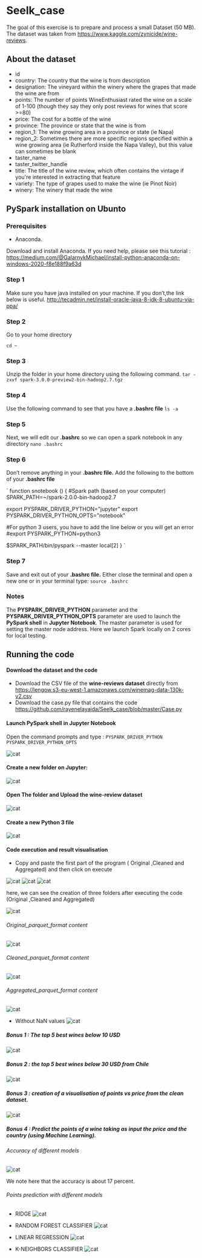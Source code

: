 # Seelk_case
The goal of this exercise is to prepare and process a small Dataset (50 MB). The dataset was taken from <https://www.kaggle.com/zynicide/wine-reviews>.
## About the dataset 
* id
* country: The country that the wine is from description
* designation: The vineyard within the winery where the grapes that made the wine are from
* points: The number of points WineEnthusiast rated the wine on a scale of 1-100 (though they say they only post reviews for wines that score >=80)
* price: The cost for a bottle of the wine
* province: The province or state that the wine is from
* region_1: The wine growing area in a province or state (ie Napa)
* region_2: Sometimes there are more specific regions specified within a wine growing area (ie Rutherford inside the Napa Valley), but this value can sometimes be blank
* taster_name
* taster_twitter_handle
* title: The title of the wine review, which often contains the vintage if you're interested in extracting that feature
* variety: The type of grapes used to make the wine (ie Pinot Noir)
* winery: The winery that made the wine

## PySpark installation on Ubunto
### Prerequisites
* Anaconda. 

 Download and install Anaconda. If you need help, please see this tutorial : <https://medium.com/@GalarnykMichael/install-python-anaconda-on-windows-2020-f8e188f9a63d>
### Step 1 
Make sure you have java installed on your machine. If you don’t,the link below is useful.
<http://tecadmin.net/install-oracle-java-8-jdk-8-ubuntu-via-ppa/>
### Step 2
Go to your home directory 

`cd ~`
### Step 3
Unzip the folder in your home directory using the following command.
`tar -zxvf spark-3.0.0-preview2-bin-hadoop2.7.tgz`
### Step 4
Use the following command to see that you have a __.bashrc file__
`ls -a`
### Step 5 
Next, we will edit our __.bashrc__ so we can open a spark notebook in any directory
`nano .bashrc`
### Step 6 
Don’t remove anything in your __.bashrc file.__ Add the following to the bottom of your __.bashrc file__

` function snotebook () 
{
#Spark path (based on your computer)
SPARK_PATH=~/spark-2.0.0-bin-hadoop2.7

export PYSPARK_DRIVER_PYTHON="jupyter"
export PYSPARK_DRIVER_PYTHON_OPTS="notebook"

#For python 3 users, you have to add the line below or you will get an error 
#export PYSPARK_PYTHON=python3

$SPARK_PATH/bin/pyspark --master local[2]
} `


### Step 7
Save and exit out of your __.bashrc file.__ Either close the terminal and open a new one or in your terminal type:
`source .bashrc`
### Notes
The __PYSPARK_DRIVER_PYTHON__ parameter and the __PYSPARK_DRIVER_PYTHON_OPTS__ parameter are used to launch the __PySpark shell__ in __Jupyter Notebook__. The master parameter is used for setting the master node address. Here we launch Spark locally on 2 cores for local testing.
## Running the code

#### Download the dataset and the code 
* Download the CSV file of the __wine-reviews dataset__ directly from
 <https://lengow.s3-eu-west-1.amazonaws.com/winemag-data-130k-v2.csv>
* Download the case.py file that contains the code <https://github.com/rayenelayaida/Seelk_case/blob/master/Case.py>
#### Launch PySpark shell in Jupyter Notebook
 Open the command prompts and type : 
 `PYSPARK_DRIVER_PYTHON`
 `PYSPARK_DRIVER_PYTHON_OPTS`

 ![cat](https://github.com/rayenelayaida/Seelk_case/blob/master/ScreenShots/Pyspark_Driver_Python.PNG)
 
####  Create a new folder on __Jupyter__:

 ![cat](https://github.com/rayenelayaida/Seelk_case/blob/master/ScreenShots/Jupyter_NewFolder.PNG)

#### Open The folder and __Upload__ the __wine-review dataset__   
 ![cat](https://github.com/rayenelayaida/Seelk_case/blob/master/ScreenShots/Upload_DataSet.PNG)

#### Create a new Python 3 file 
![cat](https://github.com/rayenelayaida/Seelk_case/blob/master/ScreenShots/New_Python3.PNG)
#### Code execution and result visualisation
* Copy and paste the first part of the program ( Original ,Cleaned and Aggregated) and then click on execute

![cat](https://github.com/rayenelayaida/Seelk_case/blob/master/ScreenShots/1.PNG)
![cat](https://github.com/rayenelayaida/Seelk_case/blob/master/ScreenShots/2.PNG)
![cat](https://github.com/rayenelayaida/Seelk_case/blob/master/ScreenShots/3.PNG)

here, we can see the creation of three folders after executing the code (Original ,Cleaned and Aggregated) 

![cat](https://github.com/rayenelayaida/Seelk_case/blob/master/ScreenShots/3_folders_created.PNG)

###### Original_parquet_format content
![cat](https://github.com/rayenelayaida/Seelk_case/blob/master/ScreenShots/Original_parquet_format.PNG)

###### Cleaned_parquet_format content
![cat](https://github.com/rayenelayaida/Seelk_case/blob/master/ScreenShots/Cleaned_parquet_format.PNG)

###### Aggregated_parquet_format content

![cat](https://github.com/rayenelayaida/Seelk_case/blob/master/ScreenShots/Aggregated_parquet_format.PNG)

* Without NaN values ![cat](https://github.com/rayenelayaida/Seelk_case/blob/master/ScreenShots/WithoutNaN_Val.PNG)
##### Bonus 1 : The top 5 best wines below 10 USD
![cat](https://github.com/rayenelayaida/Seelk_case/blob/master/ScreenShots/Bonus1_result.PNG)
##### Bonus 2 : the top 5 best wines below 30 USD from Chile
![cat](https://github.com/rayenelayaida/Seelk_case/blob/master/ScreenShots/Bonus2_result.PNG)
##### Bonus 3 : creation of a visualisation of points vs price from the clean dataset.
![cat](https://github.com/rayenelayaida/Seelk_case/blob/master/ScreenShots/Bonus3_result.PNG)

##### Bonus 4 : Predict the points of a wine taking as input the price and the country (using Machine Learning).

###### Accuracy of different models

![cat](https://github.com/rayenelayaida/Seelk_case/blob/master/ScreenShots/Score.PNG)

We note here that the accuracy is about 17 percent.

######  Points prediction with different models 

* RIDGE  ![cat](https://github.com/rayenelayaida/Seelk_case/blob/master/ScreenShots/RidgePrediction.PNG)

* RANDOM FOREST CLASSIFIER  ![cat](https://github.com/rayenelayaida/Seelk_case/blob/master/ScreenShots/RandomForest_pred.PNG)

* LINEAR REGRESSION  ![cat](https://github.com/rayenelayaida/Seelk_case/blob/master/ScreenShots/LinearRegression_pred.PNG)

* K-NEIGHBORS CLASSIFIER ![cat](https://github.com/rayenelayaida/Seelk_case/blob/master/ScreenShots/KNN_pred.PNG)
